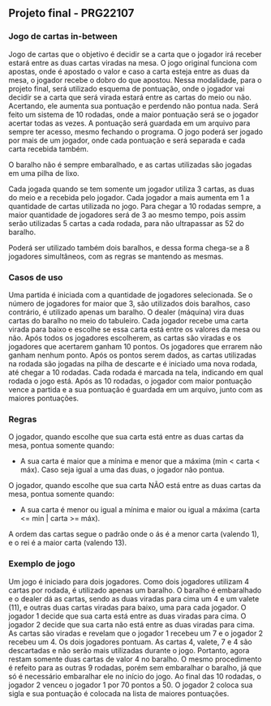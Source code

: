 ## Projeto final - PRG22107

### Jogo de cartas in-between

Jogo de cartas que o objetivo é decidir se a carta que o jogador irá receber estará entre as duas cartas viradas na mesa. O jogo original funciona com apostas, onde é apostado o valor e caso a carta esteja entre as duas da mesa, o jogador recebe o dobro do que apostou. Nessa modalidade, para o projeto final, será utilizado esquema de pontuação, onde o jogador vai decidir se a carta que será virada estará entre as cartas do meio ou não. Acertando, ele aumenta sua pontuação e perdendo não pontua nada. Será feito um sistema de 10 rodadas, onde a maior pontuação será se o jogador acertar todas as vezes. A pontuação será guardada em um arquivo para sempre ter acesso, mesmo fechando o programa. O jogo poderá ser jogado por mais de um jogador, onde cada pontuação e será separada e cada carta recebida também.

O baralho não é sempre embaralhado, e as cartas utilizadas são jogadas em uma pilha de lixo.

Cada jogada quando se tem somente um jogador utiliza 3 cartas, as duas do meio e a recebida pelo jogador. Cada jogador a mais aumenta em 1 a quantidade de cartas utilizada no jogo. Para chegar a 10 rodadas sempre, a maior quantidade de jogadores será de 3 ao mesmo tempo, pois assim serão utilizadas 5 cartas a cada rodada, para não ultrapassar as 52 do baralho.

Poderá ser utilizado também dois baralhos, e dessa forma chega-se a 8 jogadores simultâneos, com as regras se mantendo as mesmas.

### Casos de uso

Uma partida é iniciada com a quantidade de jogadores selecionada. Se o número de jogadores for maior que 3, são utilizados dois baralhos, caso contrário, é utilizado apenas um baralho. O dealer (máquina) vira duas cartas do baralho no meio do tabuleiro. Cada jogador recebe uma carta virada para baixo e escolhe se essa carta está entre os valores da mesa ou não. Após todos os jogadores escolherem, as cartas são viradas e os jogadores que acertarem ganham 10 pontos. Os jogadores que errarem não ganham nenhum ponto. Após os pontos serem dados, as cartas utilizadas na rodada são jogadas na pilha de descarte e é iniciado uma nova rodada, até chegar a 10 rodadas. Cada rodada é marcada na tela, indicando em qual rodada o jogo está. Após as 10 rodadas, o jogador com maior pontuação vence a partida e a sua pontuação é guardada em um arquivo, junto com as maiores pontuações.

### Regras

O jogador, quando escolhe que sua carta está entre as duas cartas da mesa, pontua somente quando:
- A sua carta é maior que a mínima e menor que a máxima (min < carta < máx). Caso seja igual a uma das duas, o jogador não pontua.

O jogador, quando escolhe que sua carta NÃO está entre as duas cartas da mesa, pontua somente quando:
- A sua carta é menor ou igual a mínima e maior ou igual a máxima (carta <= min | carta >= máx).

A ordem das cartas segue o padrão onde o ás é a menor carta (valendo 1), e o rei é a maior carta (valendo 13).

### Exemplo de jogo

Um jogo é iniciado para dois jogadores. Como dois jogadores utilizam 4 cartas por rodada, é utilizado apenas um baralho. O baralho é embaralhado e o dealer dá as cartas, sendo as duas viradas para cima um 4 e um valete (11), e outras duas cartas viradas para baixo, uma para cada jogador. O jogador 1 decide que sua carta está entre as duas viradas para cima. O jogador 2 decide que sua carta não está entre as duas viradas para cima. As cartas são viradas e revelam que o jogador 1 recebeu um 7 e o jogador 2 recebeu um 4. Os dois jogadores pontuam. As cartas 4, valete, 7 e 4 são descartadas e não serão mais utilizadas durante o jogo. Portanto, agora restam somente duas cartas de valor 4 no baralho. O mesmo procedimento é refeito para as outras 9 rodadas, porém sem embaralhar o baralho, já que só é necessário embaralhar ele no início do jogo. Ao final das 10 rodadas, o jogador 2 venceu o jogador 1 por 70 pontos a 50. O jogador 2 coloca sua sigla e sua pontuação é colocada na lista de maiores pontuações.

